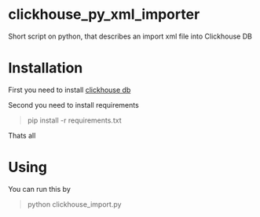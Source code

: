 # clickhouse_py_xml_importer
Short script on python, that describes an import xml file into Clickhouse DB
# Installation
First you need to install [clickhouse db](https://clickhouse.yandex/reference_ru.html#%D0%A3%D1%81%D1%82%D0%B0%D0%BD%D0%BE%D0%B2%D0%BA%D0%B0)

Second you need to install requirements
> pip install -r requirements.txt

Thats all
# Using
You can run this by
> python clickhouse_import.py 
